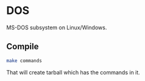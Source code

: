 # DOS
MS-DOS subsystem on Linux/Windows.

## Compile
```bash
make commands
```
That will create tarball which has the commands in it.
